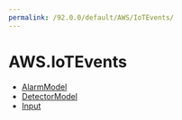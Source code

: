 ```yaml
---
permalink: /92.0.0/default/AWS/IoTEvents/
---
```


# AWS.IoTEvents



* [AlarmModel](AlarmModel.md)
* [DetectorModel](DetectorModel.md)
* [Input](Input.md)